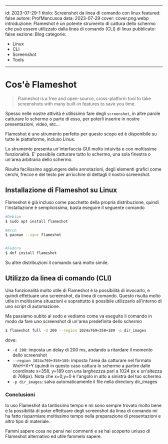 
---
id: 2023-07-29-1
titolo: Screenshot da linea di comando con linux
featured: false
autore: ProfMancusoa
data: 2023-07-29
cover: cover.png.webp
introduzione: Flameshot è un potente strumento di cattura dello schermo che può essere utilizzato dalla linea di comando (CLI) di linux
pubblicato: false
sezione: Blog
categorie:
  - Linux
  - CLI
  - Screenshot
  - Tools
---

# Cos'è Flameshot

> Flameshot is a free and open-source, cross-platform tool to take screenshots with many built-in features to save you time.

Spesso nelle nostre attività è utilissimo fare degli `screenshot`, in altre parole catturare lo schermo o parte di esso, per poterli inserire in nostre presentazioni, video, etc...

Flameshot è uno strumento perfetto per questo scopo ed è disponibile su tutte le piattaforme, incluso Linux.

Lo strumento presenta un'interfaccia GUI molto intuivita e con moltissime funzionalità.
E' possibile catturare tutto lo schermo, una sola finestra o un'area arbitraria dello schermo.

Risulta facilissimo aggiungere delle annotazioni, degli elementi grafici come cerchi, frecce e del testo per arricchire di dettagli il nostro screenshot.

## Installazione di Flameshot su Linux


Flameshot è già incluso come pacchetto della propria distribuzione, quindi l'installazione è semplicissima, basta eseguire il seguente comando


```bash
#Debian
$ sudo apt install flameshot

#Arch
$ pacman --sync flameshot


#Fedora
$ dnf install flameshot
```

Su altre distribuzioni il comando sarà molto simile.


## Utilizzo da linea di comando (CLI)

Una funzionalità molto utile di Flameshot è la possibilità di invocarlo, e quindi effettuare uno screenshot, da linea di comando.
Questo risulta molto utile in moltissime situazioni e soprattutto è possibile utilizzarlo all'interno di uno script di automazione.

Ma passiamo subito al sodo e vediamo come va eseguito il comando in modo da fare uno screenshot di un'area predefinita dello schermo


```bash
$ flameshot full -d 200 --region 1024x769+358+189 -p dir_images
```

dove:

- `-d 200`: imposta un delay di 200 ms, andando a ritardare il momento dello screenshot
- `--region 1024x769+358+189`: imposta l'area da catturare nel formato WxH+X+Y (quindi in questo caso cattura lo schermo a partire dalle coordinate x=358, y=189 con una larghezzza pari a 1024 px e un'altezza di 769px). Nota che x=0,y=0 è l'angolo in alto a sinistra del tuo schermo
- `-p dir_images`: salva automaticamente il file nella directory dir_images

### Conclusioni

Io uso Flameshot da tantissimo tempo e mi sono sempre trovato molto bene e la possibilità di poter effettuare degli screenshot da linea di comando mi ha fatto risparmiare moltissimo tempo nella preparazione di presentazioni e altro tipo di materiale.

Fammi sapere cosa ne pensi nei commenti e se hai scoperto unìuso di Flameshot alternativo ed utile fammelo sapere.